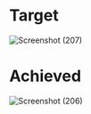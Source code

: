 # Target 
![Screenshot (207)](https://user-images.githubusercontent.com/90623311/219368300-57fa85c0-4b61-4189-a4ae-2578d3eac5ba.png)

# Achieved
![Screenshot (206)](https://user-images.githubusercontent.com/90623311/219368511-8ef2622d-e90a-475a-81af-4ba2fabbbde9.png)
